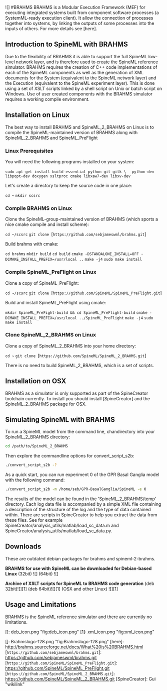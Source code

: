 ![] #BRAHMS
BRAHMS is a Modular Execution Framework (MEF) for executing integrated systems built from component software processes (a SystemML-ready execution client). It allow the connection of processes together into systems, by linking the outputs of some processes into the inputs of others. For more details see [here].

Introduction to SpineML with BRAHMS
-----------------------------------

Due to the flexibility of BRAHMS it is able to support the full SpineML low-level network layer, and is therefore used to create the SpineML reference simulator. BRAHMS requires the creation of C++ code implementations of each of the SpineML components as well as the generation of XML documents for the System (equivalent to the SpineML network layer) and the Execution (equivalent to the SpineML experiment layer). This is done using a set of XSLT scripts linked by a shell script on Unix or batch script on Windows. Use of user created components with the BRAHMS simulator requires a working compile environment.

Installation on Linux
---------------------

The best way to install BRAHMS and SpineML\_2\_BRAHMS on Linux is to compile the SpineML-maintained version of BRAHMS along with SpineML\_2\_BRAHMS and SpineML\_PreFlight

### Linux Prerequisites

You will need the following programs installed on your system:

`sudo apt-get install build-essential python git gitk \`
`  python-dev libpopt-dev doxygen xsltproc cmake libxaw7-dev libxv-dev`

Let's create a directory to keep the source code in one place:

`cd ~`
`mkdir scsrc`

### Compile BRAHMS on Linux

Clone the SpineML-group-maintained version of BRAHMS (which sports a nice cmake compile and install scheme):

`cd ~/scsrc`
`git clone `[`https://github.com/sebjameswml/brahms.git`]

Build brahms with cmake:

`cd brahms`
`mkdir build`
`cd build`
`cmake -DSTANDALONE_INSTALL=OFF -DCMAKE_INSTALL_PREFIX=/usr/local ..`
`make -j4`
`sudo make install`

### Compile SpineML\_PreFlight on Linux

Clone a copy of SpineML\_PreFlight:

`cd ~/scsrc`
`git clone `[`https://github.com/SpineML/SpineML_PreFlight.git`]

Build and install SpineML\_PreFlight using cmake:

`mkdir SpineML_PreFight-build && cd SpineML_PreFlight-build`
`cmake -DCMAKE_INSTALL_PREFIX=/usr/local ../SpineML_PreFlight`
`make -j4`
`sudo make install`

### Clone SpineML\_2\_BRAHMS on Linux

Clone a copy of SpineML\_2\_BRAHMS into your home directory:

`cd ~`
`git clone `[`https://github.com/SpineML/SpineML_2_BRAHMS.git`]

There is no need to build SpineML\_2\_BRAHMS, which is a set of scripts.

Installation on OSX
-------------------

BRAHMS as a simulator is only supported as part of the SpineCreator toolchain currently. To install you should install [SpineCreator] and the SpineML\_2\_BRAHMS package for OSX.

Simulating SpineML with BRAHMS
------------------------------

To run a SpineML model from the command line, chandirectory into your SpineML\_2\_BRAHMS directory:

``` bash
cd /path/to/SpineML_2_BRAHMS
```

Then explore the commandline options for convert\_script\_s2b:

``` bash
./convert_script_s2b -?
```

As a quick start, you can run experiment 0 of the GPR Basal Ganglia model with the following command:

``` bash
./convert_script_s2b -m /home/seb/GPR-BasalGanglia/SpineML -e 0
```

The results of the model can be found in the 'SpineML\_2\_BRAHMS/temp' directory. Each log data file is accompanied by a simple XML file containing a description of the structure of the log and the type of data contained within. There are scripts in SpineCreator to help you extract the data from these files. See for example SpineCreator/analysis\_utils/matlab/load\_sc\_data.m and SpineCreator/analysis\_utils/matlab/load\_sc\_data.py.

Downloads
---------

These are outdated debian packages for brahms and spineml-2-brahms.

**BRAHMS for use with SpineML can be downloaded for Debian-based Linux** (32bit) ![] (64bit) ![]

**Archive of XSLT scripts for SpineML to BRAHMS code generation** (deb 32bit)![][1] (deb 64bit)![][1] (OSX and other Linux) ![][1]

Usage and Limitations
---------------------

BRAHMS is the SpineML reference simulator and there are currently no limitations.

  []: deb_icon.png "fig:deb_icon.png"
  [1]: xml_icon.png "fig:xml_icon.png"

  []: Brahmslogo-128.png "fig:Brahmslogo-128.png"
  [here]: http://brahms.sourceforge.net/docs/What%20is%20BRAHMS.html
  [`https://github.com/sebjameswml/brahms.git`]: https://github.com/sebjameswml/brahms.git
  [`https://github.com/SpineML/SpineML_PreFlight.git`]: https://github.com/SpineML/SpineML_PreFlight.git
  [`https://github.com/SpineML/SpineML_2_BRAHMS.git`]: https://github.com/SpineML/SpineML_2_BRAHMS.git
  [SpineCreator]: Gui "wikilink"
